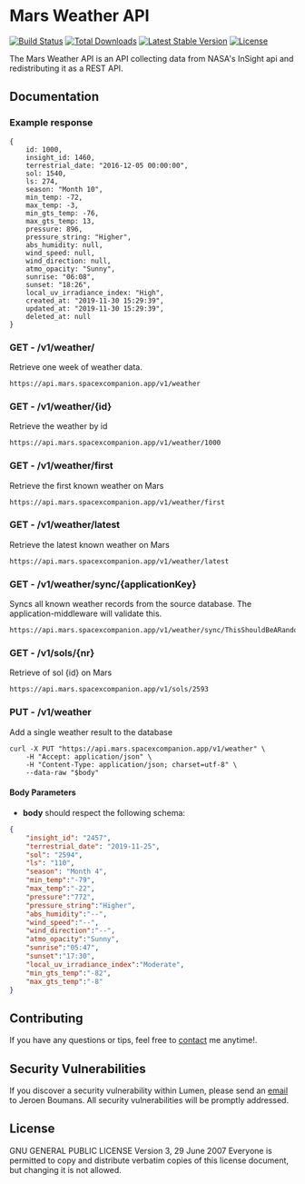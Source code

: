 # Mars Weather API

[![Build Status](https://travis-ci.org/laravel/lumen-framework.svg)](https://travis-ci.org/laravel/lumen-framework)
[![Total Downloads](https://poser.pugx.org/laravel/lumen-framework/d/total.svg)](https://packagist.org/packages/laravel/lumen-framework)
[![Latest Stable Version](https://poser.pugx.org/laravel/lumen-framework/v/stable.svg)](https://packagist.org/packages/laravel/lumen-framework)
[![License](https://poser.pugx.org/laravel/lumen-framework/license.svg)](https://packagist.org/packages/laravel/lumen-framework)

The Mars Weather API is an API collecting data from NASA's InSight api and redistributing it as a REST API.

## Documentation

### Example response

```
{
    id: 1000,
    insight_id: 1460,
    terrestrial_date: "2016-12-05 00:00:00",
    sol: 1540,
    ls: 274,
    season: "Month 10",
    min_temp: -72,
    max_temp: -3,
    min_gts_temp: -76,
    max_gts_temp: 13,
    pressure: 896,
    pressure_string: "Higher",
    abs_humidity: null,
    wind_speed: null,
    wind_direction: null,
    atmo_opacity: "Sunny",
    sunrise: "06:08",
    sunset: "18:26",
    local_uv_irradiance_index: "High",
    created_at: "2019-11-30 15:29:39",
    updated_at: "2019-11-30 15:29:39",
    deleted_at: null
}
```

### **GET** - /v1/weather/
Retrieve one week of weather data.
```
https://api.mars.spacexcompanion.app/v1/weather
```

### **GET** - /v1/weather/{id}
Retrieve the weather by id
```
https://api.mars.spacexcompanion.app/v1/weather/1000
```

### **GET** - /v1/weather/first
Retrieve the first known weather on Mars
```
https://api.mars.spacexcompanion.app/v1/weather/first
```

### **GET** - /v1/weather/latest
Retrieve the latest known weather on Mars
```
https://api.mars.spacexcompanion.app/v1/weather/latest
```

### **GET** - /v1/weather/sync/{applicationKey}
Syncs all known weather records from the source database. The application-middleware will validate this.
```
https://api.mars.spacexcompanion.app/v1/weather/sync/ThisShouldBeARandomKey
```

### **GET** - /v1/sols/{nr}
Retrieve of sol {id} on Mars
```
https://api.mars.spacexcompanion.app/v1/sols/2593
```


### **PUT** - /v1/weather
Add a single weather result to the database
```
curl -X PUT "https://api.mars.spacexcompanion.app/v1/weather" \
    -H "Accept: application/json" \
    -H "Content-Type: application/json; charset=utf-8" \
    --data-raw "$body"
```


#### Body Parameters

- **body** should respect the following schema:

```json
{
    "insight_id": "2457",
    "terrestrial_date": "2019-11-25",
    "sol": "2594",
    "ls": "110",
    "season": "Month 4",
    "min_temp":"-79",
    "max_temp":"-22",
    "pressure":"772",
    "pressure_string":"Higher",
    "abs_humidity":"--",
    "wind_speed":"--",
    "wind_direction":"--",
    "atmo_opacity":"Sunny",
    "sunrise":"05:47",
    "sunset":"17:30",
    "local_uv_irradiance_index":"Moderate",
    "min_gts_temp":"-82",
    "max_gts_temp":"-8"
}
```

## Contributing

If you have any questions or tips, feel free to [contact](https://www.studionoorderlicht.nl/contact/) me anytime!.

## Security Vulnerabilities

If you discover a security vulnerability within Lumen, please send an [email](https://www.studionoorderlicht.nl/contact/) to Jeroen Boumans. All security vulnerabilities will be promptly addressed.

## License

GNU GENERAL PUBLIC LICENSE
Version 3, 29 June 2007
Everyone is permitted to copy and distribute verbatim copies
 of this license document, but changing it is not allowed.
